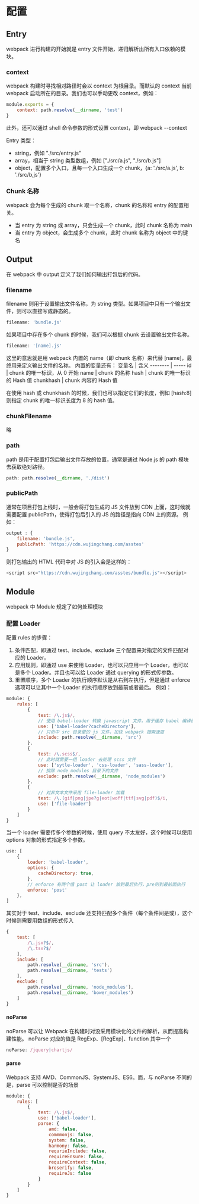 # 配置

## Entry

webpack 进行构建的开始就是 entry 文件开始，递归解析出所有入口依赖的模块。

### context

webpack 构建时寻找相对路径时会以 context 为根目录。而默认的 context 当前 webpack 启动所在的目录。我们也可以手动更改 context，例如：
```javascript
module.exports = {
	context: path.resolve(__dirname, 'test')
}
```

此外，还可以通过 shell 命令参数的形式设置 context，即 webpack --context

Entry 类型：
- string，例如 "./src/entry.js"
- array，相当于 string 类型数组，例如 ["./src/a.js", "./src/b.js"]
- object，配置多个入口，且每一个入口生成一个 chunk，{a: './src/a.js', b: './src/b,js'}

### Chunk 名称 

webpack 会为每个生成的 chunk 取一个名称，chunk 的名称和 entry 的配置相关。
- 当 entry 为 string 或 array，只会生成一个 chunk，此时 chunk 名称为 main
- 当 entry 为 object，会生成多个 chunk，此时 chunk 名称为 object 中的键名

## Output

在 webpack 中 output 定义了我们如何输出打包后的代码。

### filename

filename 则用于设置输出文件名称，为 string 类型。如果项目中只有一个输出文件，则可以直接写成静态的。
```javascript
filename: 'bundle.js'
```

如果项目中存在多个 chunk 的时候，我们可以根据 chunk 去设置输出文件名称。
```javascript
filename: '[name].js'
```
这里的意思就是用 webpack 内置的 name（即 chunk 名称）来代替 [name]，最终用来定义输出文件的名称。
内置的变量还有：
变量名     |  含义
-------- | -----
id  | chunk 的唯一标识，从 0 开始
name  | chunk 的名称
hash  | chunk 的唯一标识的 Hash 值
chunkhash  | chunk 内容的 Hash 值

在使用 hash 或 chunkhash 的时候，我们也可以指定它们的长度，例如 [hash:8] 则指定 chunk 的唯一标识长度为 8 的 hash 值。

### chunkFilename

略

### path

path 是用于配置打包后输出文件存放的位置，通常是通过 Node.js 的 path 模块去获取绝对路径。
```javascript
path: path.resolve(__dirname, './dist')
```

### publicPath

通常在项目打包上线时，一般会将打包生成的 JS 文件放到 CDN 上面，这时候就需要配置 publicPath，使得打包后引入的 JS 的路径是指向 CDN 上的资源。
例如：
```javascript
output : {
	filename: 'bundle.js',
	publicPath: 'https://cdn.wujingchang.com/asstes'
}
```
则打包输出的 HTML 代码中对 JS 的引入会是这样的：
```javascript
<script src="https://cdn.wujingchang.com/asstes/bundle.js"></script>
```

## Module

webpack 中 Module 规定了如何处理模块

### 配置 Loader

配置 rules 的步骤：
1. 条件匹配，即通过 test、include、exclude 三个配置来对指定的文件匹配对应的 Loader。
2. 应用规则，即通过 use 来使用 Loader，也可以只应用一个 Loader，也可以是多个 Loader。并且也可以给 Loader 通过 querying 的形式传参数。
3. 重置顺序，多个 Loader 的执行顺序默认是从右到左执行，但是通过 enforce 选项可以让其中一个 Loader 的执行顺序放到最前或者最后。
例如：
```javascript
module: {
	rules: [
		{
			test: /\.js$/,
			// 使用 babel-loader 转换 javascript 文件，用于缓存 babel 编译结果加快重新编译速度
			use: ['babel-loader?cacheDirectory'],
			// 只命中 src 目录里的 js 文件，加快 webpack 搜索速度
			include: path.resolve(__dirname, 'src')
		},
		{
			test: /\.scss$/,
			// 此时就需要一组 loader 去处理 scss 文件
			use: ['sytle-loader', 'css-loader', 'sass-loader'],
			// 排除 node_modules 目录下的文件
			exclude: path.resolve(__dirname, 'node_modules')
		},
		{
			// 对非文本文件采用 file-loader 加载
			test: /\.(gif|png|jpe?g|eot|woff|ttf|svg|pdf)$/i,
			use: ['file-loader']
		}
	]
}
```

当一个 loader 需要传多个参数的时候，使用 query 不太友好，这个时候可以使用 options 对象的形式指定多个参数。
```javascript
use: [
	{
		loader: 'babel-loader',
		options: {
			cacheDirectory: true,
		},
		// enforce 有两个值 post 让 loader 放到最后执行，pre则到最前面执行
		enforce: 'post'
	},
]
```

其实对于 test、include、exclude 还支持匹配多个条件（每个条件间是或），这个时候则需要用数组的形式传入
```javascript
{
	test: [
		/\.jsx?$/,
		/\.tsx?$/
	],
	include: [
		path.resolve(__dirname, 'src'),
		path.resolve(__dirname, 'tests')
	],
	exclude: [
		path.resolve(__dirname, 'node_modules'),
		path.resolve(__dirname, 'bower_modules')
	]
}
```

#### noParse

noParse 可以让 Webpack 在构建时对没采用模块化的文件的解析，从而提高构建性能。
noParse 对应的值是 RegExp、[RegExp]、function 其中一个
```javascript
noParse: /jquery|chartjs/
```

#### parse

Webpack 支持 AMD、CommonJS、SystemJS、ES6。而，与 noParse 不同的是，parse 可以控制是否的场景
```javascript
module: {
	rules: [
		{
			test: /\.js$/,
			use: ['babel-loader'],
			parse: {
				amd: false,
				commmonjs: false,
				system: false,
				harmony: false,
				requrieInclude: false,
				requireEnsure: false,
				requireContext: false,
				broserify: false,
				requireJs: false
			}
		}
	]
}
```

